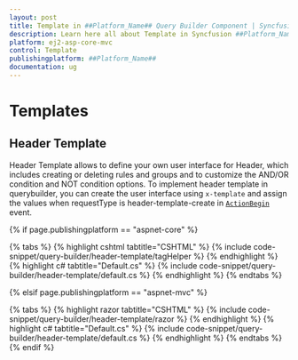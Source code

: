 ```yaml
---
layout: post
title: Template in ##Platform_Name## Query Builder Component | Syncfusion
description: Learn here all about Template in Syncfusion ##Platform_Name## Query Builder component of Syncfusion Essential JS 2 and more.
platform: ej2-asp-core-mvc
control: Template
publishingplatform: ##Platform_Name##
documentation: ug
---
```



# Templates

## Header Template

Header Template allows to define your own user interface for Header, which includes creating or deleting rules and groups and to customize the AND/OR condition and NOT condition options. To implement header template in querybuilder, you can create the user interface using `x-template` and assign the values when requestType is header-template-create in  [`ActionBegin`](https://help.syncfusion.com/cr/aspnetmvc-js2/Syncfusion.EJ2.QueryBuilder.QueryBuilderBuilder.html#Syncfusion_EJ2_QueryBuilder_QueryBuilderBuilder_ActionBegin_System_String_) event.

{% if page.publishingplatform == "aspnet-core" %}

{% tabs %}
{% highlight cshtml tabtitle="CSHTML" %}
{% include code-snippet/query-builder/header-template/tagHelper %}
{% endhighlight %}
{% highlight c# tabtitle="Default.cs" %}
{% include code-snippet/query-builder/header-template/default.cs %}
{% endhighlight %}
{% endtabs %}

{% elsif page.publishingplatform == "aspnet-mvc" %}

{% tabs %}
{% highlight razor tabtitle="CSHTML" %}
{% include code-snippet/query-builder/header-template/razor %}
{% endhighlight %}
{% highlight c# tabtitle="Default.cs" %}
{% include code-snippet/query-builder/header-template/default.cs %}
{% endhighlight %}
{% endtabs %}
{% endif %}


